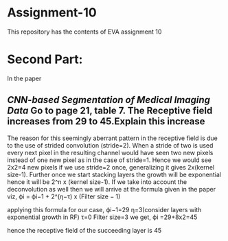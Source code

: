 # Assignment-10
This repository has the contents of EVA assignment 10
# Second Part:
In the paper 
## *CNN-based Segmentation of Medical Imaging Data* Go to page 21, table 7. The Receptive field increases from 29 to 45.Explain this increase

The reason for this seemingly aberrant pattern in the receptive field is due to the use of strided convolution (stride=2). When a stride of two is used every next pixel in the resulting channel would have seen two new pixels instead of one new pixel as in the case of stride=1. Hence we would see 2x2=4 new pixels if we use stride=2 once, generalizing it gives 2x(kernel size-1). Further once we start stacking layers the growth will be exponential hence it will be 2^n x (kernel size-1). If we take into account the deconvolution as well then we will arrive at the formula given in the paper viz,
ϕi = ϕi−1 + 2^(η−τ) x (Filter size − 1)

applying this formula for our case,
ϕi−1=29
η=3(consider layers with exponential growth in RF)
τ=0
Filter size=3
we get,
ϕi =29+8x2=45

hence the receptive field of the succeeding layer is 45





